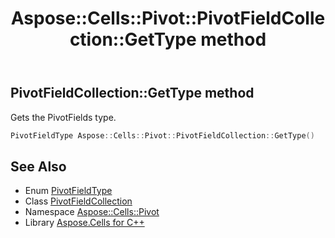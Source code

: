 ﻿---
title: Aspose::Cells::Pivot::PivotFieldCollection::GetType method
linktitle: GetType
second_title: Aspose.Cells for C++ API Reference
description: 'Aspose::Cells::Pivot::PivotFieldCollection::GetType method. Gets the PivotFields type in C++.'
type: docs
weight: 600
url: /cpp/aspose.cells.pivot/pivotfieldcollection/gettype/
---
## PivotFieldCollection::GetType method


Gets the PivotFields type.

```cpp
PivotFieldType Aspose::Cells::Pivot::PivotFieldCollection::GetType()
```

## See Also

* Enum [PivotFieldType](../../pivotfieldtype/)
* Class [PivotFieldCollection](../)
* Namespace [Aspose::Cells::Pivot](../../)
* Library [Aspose.Cells for C++](../../../)
